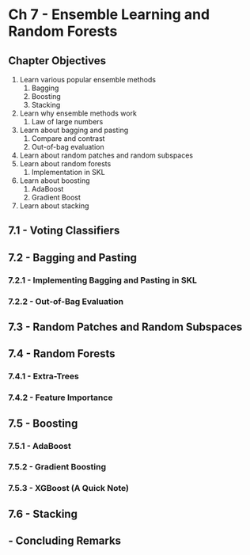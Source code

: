 # Ch 7 - Ensemble Learning and Random Forests

## Chapter Objectives

1. Learn various popular ensemble methods
    1. Bagging
    2. Boosting
    3. Stacking
2. Learn why ensemble methods work
    1. Law of large numbers
3. Learn about bagging and pasting
    1. Compare and contrast
    2. Out-of-bag evaluation
4. Learn about random patches and random subspaces
5. Learn about random forests
    1. Implementation in SKL
6. Learn about boosting
    1. AdaBoost
    2. Gradient Boost
7. Learn about stacking

## 7.1 - Voting Classifiers


## 7.2 - Bagging and Pasting


### 7.2.1 - Implementing Bagging and Pasting in SKL

### 7.2.2 - Out-of-Bag Evaluation


## 7.3 - Random Patches and Random Subspaces


## 7.4 - Random Forests

### 7.4.1 - Extra-Trees


### 7.4.2 - Feature Importance

## 7.5 - Boosting


### 7.5.1 - AdaBoost


### 7.5.2 - Gradient Boosting

### 7.5.3 - XGBoost (A Quick Note)


## 7.6 - Stacking
















## - Concluding Remarks


[anomaly_detection]: https://github.com/aj112358/ML_Notes/blob/main/01_The_Machine_Learning_Landscape/01_images/anomaly_detection.png "illustration of anomaly detection"
